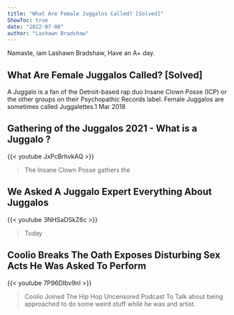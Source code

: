 ```yaml
---
title: "What Are Female Juggalos Called? [Solved]"
ShowToc: true 
date: "2022-07-08"
author: "Lashawn Bradshaw" 
---
```


Namaste, iam Lashawn Bradshaw, Have an A+ day.
## What Are Female Juggalos Called? [Solved]
A Juggalo is a fan of the Detroit-based rap duo Insane Clown Posse (ICP) or the other groups on their Psychopathic Records label. Female Juggalos are sometimes called Juggalettes.1 Mar 2018

## Gathering of the Juggalos 2021 - What is a Juggalo ?
{{< youtube JxPcBrhvkAQ >}}
>The Insane Clown Posse gathers the 

## We Asked A Juggalo Expert Everything About Juggalos
{{< youtube 3NHSaDSkZ6c >}}
>Today 

## Coolio Breaks The Oath Exposes Disturbing Sex Acts He Was Asked To Perform
{{< youtube 7P96DIbv9nI >}}
>Coolio Joined The Hip Hop Uncensored Podcast To Talk about being approached to do some weird stuff while he was and artist.

